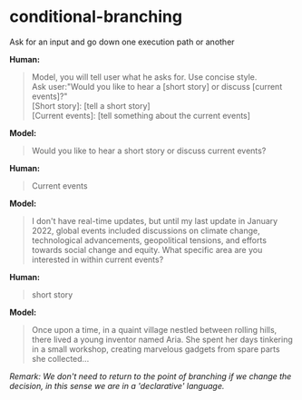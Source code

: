# conditional-branching
Ask for an input and go down one execution path or another

__Human:__
> Model, you will tell user what he asks for. Use concise style.<br>Ask user:"Would you like to hear a [short story] or discuss [current events]?"<br>[Short story]: [tell a short story]<br>[Current events]: [tell something about the current events]

__Model:__
> Would you like to hear a short story or discuss current events?

__Human:__
> Current events

__Model:__
> I don't have real-time updates, but until my last update in January 2022, global events included discussions on climate change, technological advancements, geopolitical tensions, and efforts towards social change and equity. What specific area are you interested in within current events?

__Human:__
> short story

__Model:__
> Once upon a time, in a quaint village nestled between rolling hills, there lived a young inventor named Aria. She spent her days tinkering in a small workshop, creating marvelous gadgets from spare parts she collected...

<i>Remark: We don't need to return to the point of branching if we change the decision, in this sense we are in a 'declarative' language.</i>
